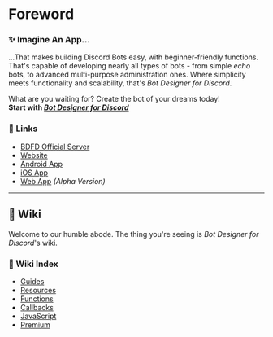 # Foreword
### ✨ Imagine An App...
...That makes building Discord Bots easy, with beginner-friendly functions. That's capable of developing nearly all types of bots - from simple *echo* bots, to advanced multi-purpose administration ones. Where simplicity meets functionality and scalability, that's *Bot Designer for Discord*.

What are you waiting for? Create the bot of your dreams today!\
**Start with [*Bot Designer for Discord*](https://botdesignerdiscord.com)**

### 📎 Links
- [BDFD Official Server](https://botdesignerdiscord.com/discord)
- [Website](https://botdesignerdiscord.com/)
- [Android App](https://play.google.com/store/apps/details?id=com.jakubtomana.discordbotdesinger)
- [iOS App](https://apps.apple.com/app/bot-designer-for-discord/id1495536477)
- [Web App](https://botdesignerdiscord.com/app/) *(Alpha Version)*
---
## 📓 Wiki
Welcome to our humble abode. The thing you're seeing is *Bot Designer for Discord*'s wiki.

### 📂 Wiki Index
- [Guides](https://nilpointer-software.github.io/bdfd-wiki/guides/awaitedCommands.html)
- [Resources](https://nilpointer-software.github.io/bdfd-wiki/resources/bdfdCreation.html)
- [Functions](https://nilpointer-software.github.io/bdfd-wiki/bdscript/introduction.html)
- [Callbacks](https://nilpointer-software.github.io/bdfd-wiki/callbacks/introduction.html)
- [JavaScript](https://nilpointer-software.github.io/bdfd-wiki/javascript/javascript.html)
- [Premium](https://nilpointer-software.github.io/bdfd-wiki/premium/awaitedReactions.html)
